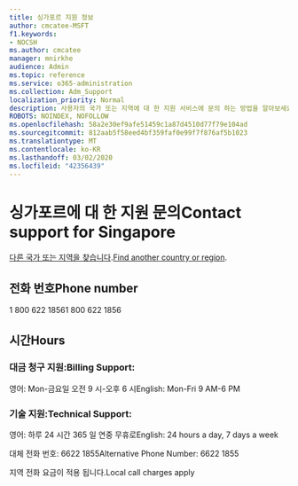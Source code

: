 ```yaml
---
title: 싱가포르 지원 정보
author: cmcatee-MSFT
f1.keywords:
- NOCSH
ms.author: cmcatee
manager: mnirkhe
audience: Admin
ms.topic: reference
ms.service: o365-administration
ms.collection: Adm_Support
localization_priority: Normal
description: 사용자의 국가 또는 지역에 대 한 지원 서비스에 문의 하는 방법을 알아보세요.
ROBOTS: NOINDEX, NOFOLLOW
ms.openlocfilehash: 58a2e30ef9afe51459c1a87d4510d77f79e104ad
ms.sourcegitcommit: 812aab5f58eed4bf359faf0e99f7f876af5b1023
ms.translationtype: MT
ms.contentlocale: ko-KR
ms.lasthandoff: 03/02/2020
ms.locfileid: "42356439"
---
```

# <a name="contact-support-for-singapore"></a><span data-ttu-id="00b99-103">싱가포르에 대 한 지원 문의</span><span class="sxs-lookup"><span data-stu-id="00b99-103">Contact support for Singapore</span></span>

<span data-ttu-id="00b99-104">[다른 국가 또는 지역을 찾습니다](../contact-support-for-business-products.md).</span><span class="sxs-lookup"><span data-stu-id="00b99-104">[Find another country or region](../contact-support-for-business-products.md).</span></span>

## <a name="phone-number"></a><span data-ttu-id="00b99-105">전화 번호</span><span class="sxs-lookup"><span data-stu-id="00b99-105">Phone number</span></span>
<span data-ttu-id="00b99-106">1 800 622 1856</span><span class="sxs-lookup"><span data-stu-id="00b99-106">1 800 622 1856</span></span>

## <a name="hours"></a><span data-ttu-id="00b99-107">시간</span><span class="sxs-lookup"><span data-stu-id="00b99-107">Hours</span></span>
### <a name="billing-support"></a><span data-ttu-id="00b99-108">대금 청구 지원:</span><span class="sxs-lookup"><span data-stu-id="00b99-108">Billing Support:</span></span>

<span data-ttu-id="00b99-109">영어: Mon-금요일 오전 9 시-오후 6 시</span><span class="sxs-lookup"><span data-stu-id="00b99-109">English: Mon-Fri 9 AM-6 PM</span></span>

### <a name="technical-support"></a><span data-ttu-id="00b99-110">기술 지원:</span><span class="sxs-lookup"><span data-stu-id="00b99-110">Technical Support:</span></span>

<span data-ttu-id="00b99-111">영어: 하루 24 시간 365 일 연중 무휴로</span><span class="sxs-lookup"><span data-stu-id="00b99-111">English: 24 hours a day, 7 days a week</span></span>

<span data-ttu-id="00b99-112">대체 전화 번호: 6622 1855</span><span class="sxs-lookup"><span data-stu-id="00b99-112">Alternative Phone Number: 6622 1855</span></span>

<span data-ttu-id="00b99-113">지역 전화 요금이 적용 됩니다.</span><span class="sxs-lookup"><span data-stu-id="00b99-113">Local call charges apply</span></span>
